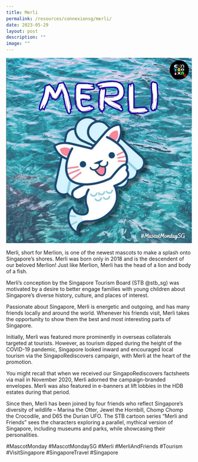 ```yaml
---
title: Merli
permalink: /resources/connexionsg/merli/
date: 2023-05-29
layout: post
description: ""
image: ""
---
```

![](/images/connexionsg/2023/merli%20our%20mascot.png)

Merli, short for Merlion, is one of the newest mascots to make a splash onto Singapore’s shores. Merli was born only in 2018 and is the descendent of our beloved Merlion! Just like Merlion, Merli has the head of a lion and body of a fish.

Merli’s conception by the Singapore Tourism Board (STB @stb_sg) was motivated by a desire to better engage families with young children about Singapore’s diverse history, culture, and places of interest.

Passionate about Singapore, Merli is energetic and outgoing, and has many friends locally and around the world. Whenever his friends visit, Merli takes the opportunity to show them the best and most interesting parts of Singapore.

Initially, Merli was featured more prominently in overseas collaterals targeted at tourists. However, as tourism dipped during the height of the COVID-19 pandemic, Singapore looked inward and encouraged local tourism via the SingapoRediscovers campaign, with Merli at the heart of the promotion.

You might recall that when we received our SingapoRediscovers factsheets via mail in November 2020, Merli adorned the campaign-branded envelopes. Merli was also featured in e-banners at lift lobbies in the HDB estates during that period.

Since then, Merli has been joined by four friends who reflect Singapore’s diversity of wildlife – Marina the Otter, Jewel the Hornbill, Chomp Chomp the Crocodile, and D65 the Durian UFO. The STB cartoon series “Merli and Friends” sees the characters exploring a parallel, mythical version of Singapore, including museums and parks, while showcasing their personalities.

#MascotMonday #MascotMondaySG #Merli #MerliAndFriends #Tourism #VisitSingapore #SingaporeTravel #Singapore